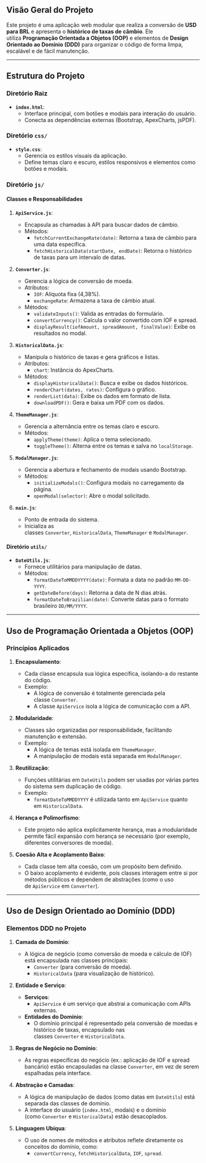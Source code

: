 ## **Visão Geral do Projeto**

Este projeto é uma aplicação web modular que realiza a conversão de **USD para BRL** e apresenta o **histórico de taxas de câmbio**. Ele utiliza **Programação Orientada a Objetos (OOP)** e elementos de **Design Orientado ao Domínio (DDD)** para organizar o código de forma limpa, escalável e de fácil manutenção.

---

## **Estrutura do Projeto**

### **Diretório Raiz**

- **`index.html`**:
    - Interface principal, com botões e modais para interação do usuário.
    - Conecta as dependências externas (Bootstrap, ApexCharts, jsPDF).

### **Diretório `css/`**

- **`style.css`**:
    - Gerencia os estilos visuais da aplicação.
    - Define temas claro e escuro, estilos responsivos e elementos como botões e modais.

### **Diretório `js/`**

#### **Classes e Responsabilidades**

1. **`ApiService.js`**:
    
    - Encapsula as chamadas à API para buscar dados de câmbio.
    - Métodos:
        - `fetchCurrentExchangeRate(date)`: Retorna a taxa de câmbio para uma data específica.
        - `fetchHistoricalData(startDate, endDate)`: Retorna o histórico de taxas para um intervalo de datas.
2. **`Converter.js`**:
    
    - Gerencia a lógica de conversão de moeda.
    - Atributos:
        - `IOF`: Alíquota fixa (4,38%).
        - `exchangeRate`: Armazena a taxa de câmbio atual.
    - Métodos:
        - `validateInputs()`: Valida as entradas do formulário.
        - `convertCurrency()`: Calcula o valor convertido com IOF e spread.
        - `displayResult(iofAmount, spreadAmount, finalValue)`: Exibe os resultados no modal.
3. **`HistoricalData.js`**:
    
    - Manipula o histórico de taxas e gera gráficos e listas.
    - Atributos:
        - `chart`: Instância do ApexCharts.
    - Métodos:
        - `displayHistoricalData()`: Busca e exibe os dados históricos.
        - `renderChart(dates, rates)`: Configura o gráfico.
        - `renderList(data)`: Exibe os dados em formato de lista.
        - `downloadPDF()`: Gera e baixa um PDF com os dados.
4. **`ThemeManager.js`**:
    
    - Gerencia a alternância entre os temas claro e escuro.
    - Métodos:
        - `applyTheme(theme)`: Aplica o tema selecionado.
        - `toggleTheme()`: Alterna entre os temas e salva no `localStorage`.
5. **`ModalManager.js`**:
    
    - Gerencia a abertura e fechamento de modais usando Bootstrap.
    - Métodos:
        - `initializeModals()`: Configura modais no carregamento da página.
        - `openModal(selector)`: Abre o modal solicitado.
6. **`main.js`**:
    
    - Ponto de entrada do sistema.
    - Inicializa as classes `Converter`, `HistoricalData`, `ThemeManager` e `ModalManager`.

#### **Diretório `utils/`**

- **`DateUtils.js`**:
    - Fornece utilitários para manipulação de datas.
    - Métodos:
        - `formatDateToMMDDYYYY(date)`: Formata a data no padrão `MM-DD-YYYY`.
        - `getDateBefore(days)`: Retorna a data de N dias atrás.
        - `formatDateToBrazilian(date)`: Converte datas para o formato brasileiro `DD/MM/YYYY`.

---

## **Uso de Programação Orientada a Objetos (OOP)**

### **Princípios Aplicados**

1. **Encapsulamento**:
    
    - Cada classe encapsula sua lógica específica, isolando-a do restante do código.
    - Exemplo:
        - A lógica de conversão é totalmente gerenciada pela classe `Converter`.
        - A classe `ApiService` isola a lógica de comunicação com a API.
2. **Modularidade**:
    
    - Classes são organizadas por responsabilidade, facilitando manutenção e extensão.
    - Exemplo:
        - A lógica de temas está isolada em `ThemeManager`.
        - A manipulação de modais está separada em `ModalManager`.
3. **Reutilização**:
    
    - Funções utilitárias em `DateUtils` podem ser usadas por várias partes do sistema sem duplicação de código.
    - Exemplo:
        - `formatDateToMMDDYYYY` é utilizada tanto em `ApiService` quanto em `HistoricalData`.
4. **Herança e Polimorfismo**:
    
    - Este projeto não aplica explicitamente herança, mas a modularidade permite fácil expansão com herança se necessário (por exemplo, diferentes conversores de moeda).
5. **Coesão Alta e Acoplamento Baixo**:
    
    - Cada classe tem alta coesão, com um propósito bem definido.
    - O baixo acoplamento é evidente, pois classes interagem entre si por métodos públicos e dependem de abstrações (como o uso de `ApiService` em `Converter`).

---

## **Uso de Design Orientado ao Domínio (DDD)**

### **Elementos DDD no Projeto**

1. **Camada de Domínio**:
    
    - A lógica de negócio (como conversão de moeda e cálculo de IOF) está encapsulada nas classes principais:
        - `Converter` (para conversão de moeda).
        - `HistoricalData` (para visualização de histórico).
2. **Entidade e Serviço**:
    
    - **Serviços**:
        - `ApiService` é um serviço que abstrai a comunicação com APIs externas.
    - **Entidades do Domínio**:
        - O domínio principal é representado pela conversão de moedas e histórico de taxas, encapsulado nas classes `Converter` e `HistoricalData`.
3. **Regras de Negócio no Domínio**:
    
    - As regras específicas do negócio (ex.: aplicação de IOF e spread bancário) estão encapsuladas na classe `Converter`, em vez de serem espalhadas pela interface.
4. **Abstração e Camadas**:
    
    - A lógica de manipulação de dados (como datas em `DateUtils`) está separada das classes de domínio.
    - A interface do usuário (`index.html`, modais) e o domínio (como `Converter` e `HistoricalData`) estão desacoplados.
5. **Linguagem Ubíqua**:
    
    - O uso de nomes de métodos e atributos reflete diretamente os conceitos do domínio, como:
        - `convertCurrency`, `fetchHistoricalData`, `IOF`, `spread`.